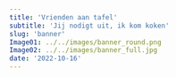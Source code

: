 ```yaml
---
title: 'Vrienden aan tafel'
subtitle: 'Jij nodigt uit, ik kom koken'
slug: 'banner'
Image01: ../../images/banner_round.png
Image02: ../../images/banner_full.jpg
date: '2022-10-16'
---
```

